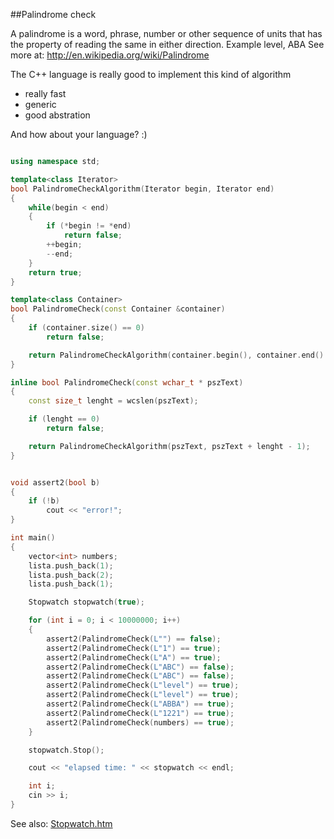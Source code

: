 ##Palindrome check

A palindrome is a word, phrase, number or other sequence of units that has the property of reading the same in either direction.
Example level, ABA
See more at: http://en.wikipedia.org/wiki/Palindrome

The C++ language is really good to implement this kind of algorithm
* really fast
* generic
* good abstration

And how about your language? :)
```cpp

using namespace std;

template<class Iterator>
bool PalindromeCheckAlgorithm(Iterator begin, Iterator end)
{
    while(begin < end)
    {
        if (*begin != *end)
            return false;
        ++begin;
        --end;
    }
    return true;
}

template<class Container>
bool PalindromeCheck(const Container &container)
{
    if (container.size() == 0)
        return false;

    return PalindromeCheckAlgorithm(container.begin(), container.end() - 1);
}

inline bool PalindromeCheck(const wchar_t * pszText)
{
    const size_t lenght = wcslen(pszText);

    if (lenght == 0)
        return false;

    return PalindromeCheckAlgorithm(pszText, pszText + lenght - 1);
}


void assert2(bool b)
{
    if (!b)
        cout << "error!";
}

int main()
{
    vector<int> numbers;
    lista.push_back(1);
    lista.push_back(2);
    lista.push_back(1);

    Stopwatch stopwatch(true);

    for (int i = 0; i < 10000000; i++)
    {
        assert2(PalindromeCheck(L"") == false);
        assert2(PalindromeCheck(L"1") == true);
        assert2(PalindromeCheck(L"A") == true);
        assert2(PalindromeCheck(L"ABC") == false);
        assert2(PalindromeCheck(L"ABC") == false);
        assert2(PalindromeCheck(L"level") == true);
        assert2(PalindromeCheck(L"level") == true);
        assert2(PalindromeCheck(L"ABBA") == true);
        assert2(PalindromeCheck(L"1221") == true);
        assert2(PalindromeCheck(numbers) == true);
    }

    stopwatch.Stop();

    cout << "elapsed time: " << stopwatch << endl;

    int i;
    cin >> i;
}

```

See also: [Stopwatch.htm](Stopwatch)



